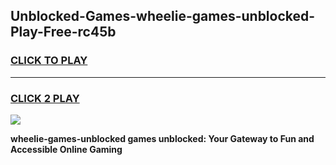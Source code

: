 
## Unblocked-Games-wheelie-games-unblocked-Play-Free-rc45b
<h3>
<a href="https://premium76.site?title=wheelie-games-unblocked&ref=17A">CLICK TO PLAY</a></h3>
<hr>

<h3>
<a href="https://premium76.site?title=wheelie-games-unblocked&ref=17A">CLICK 2 PLAY</a>
  
</h3>

<a href="https://premium76.site?title=wheelie-games-unblocked&ref=17A"><img src="https://clearcache.store/games.png"></a>


**wheelie-games-unblocked games unblocked: Your Gateway to Fun and Accessible Online Gaming**
